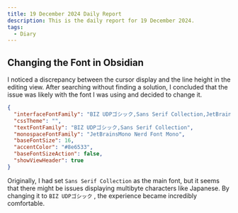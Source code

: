```yaml
---
title: 19 December 2024 Daily Report
description: This is the daily report for 19 December 2024.
tags:
  - Diary
---
```


## Changing the Font in Obsidian

I noticed a discrepancy between the cursor display and the line height in the editing view.
After searching without finding a solution, I concluded that the issue was likely with the font I was using and decided to change it.

```json
{
  "interfaceFontFamily": "BIZ UDPゴシック,Sans Serif Collection,JetBrainsMono Nerd Font",
  "cssTheme": "",
  "textFontFamily": "BIZ UDPゴシック,Sans Serif Collection",
  "monospaceFontFamily": "JetBrainsMono Nerd Font Mono",
  "baseFontSize": 16,
  "accentColor": "#8e6533",
  "baseFontSizeAction": false,
  "showViewHeader": true
}
```

Originally, I had set `Sans Serif Collection` as the main font,
but it seems that there might be issues displaying multibyte characters like Japanese.
By changing it to `BIZ UDPゴシック` , the experience became incredibly comfortable.
